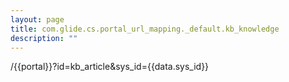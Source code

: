 ```yaml
---
layout: page
title: com.glide.cs.portal_url_mapping._default.kb_knowledge
description: ""
---
```

/{{portal}}?id=kb_article&sys_id={{data.sys_id}}